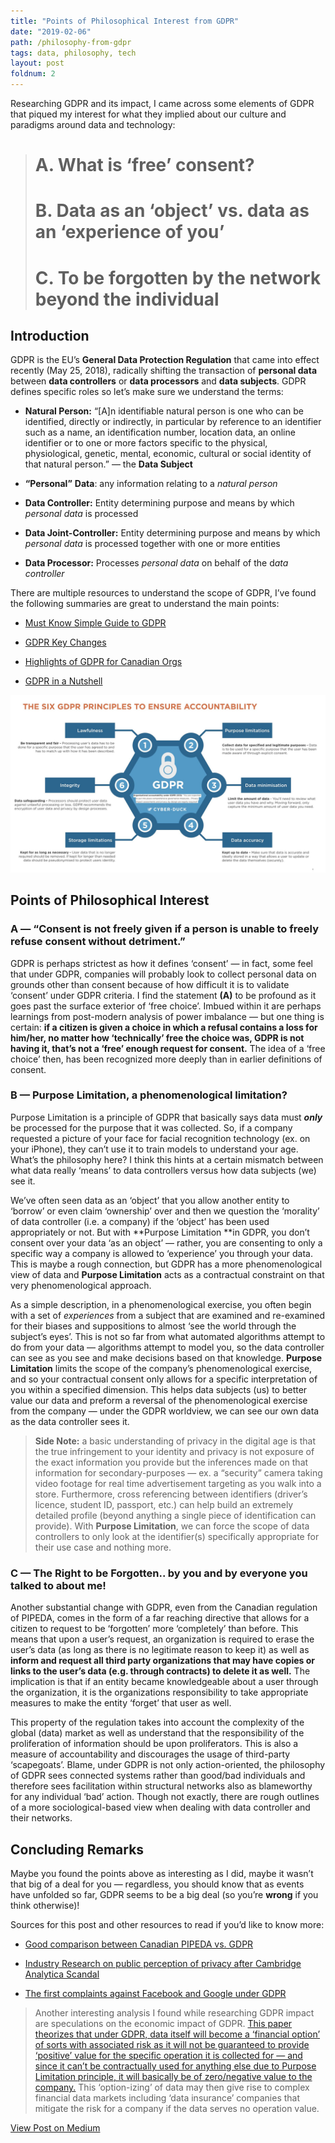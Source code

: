 ```yaml
---
title: "Points of Philosophical Interest from GDPR"
date: "2019-02-06"
path: /philosophy-from-gdpr
tags: data, philosophy, tech
layout: post
foldnum: 2
---
```


Researching GDPR and its impact, I came across some elements of GDPR that piqued my interest for what they implied about our culture and paradigms around data and technology:
> # A. What is ‘free’ consent?
> # B. Data as an ‘object’ vs. data as an ‘experience of you’
> # C. To be forgotten by the network beyond the individual

## Introduction

GDPR is the EU’s **General Data Protection Regulation** that came into effect recently (May 25, 2018), radically shifting the transaction of **personal data** between **data controllers** or **data processors** and **data subjects**. GDPR defines specific roles so let’s make sure we understand the terms:

* **Natural Person:** “[A]n identifiable natural person is one who can be identified, directly or indirectly, in particular by reference to an identifier such as a name, an identification number, location data, an online identifier or to one or more factors specific to the physical, physiological, genetic, mental, economic, cultural or social identity of that natural person.” — the **Data Subject**

* **“Personal”** **Data**: any information relating to a *natural person*

* **Data Controller:** Entity determining purpose and means by which *personal data* is processed

* **Data Joint-Controller:** Entity determining purpose and means by which *personal data* is processed together with one or more entities

* **Data Processor:** Processes *personal data* on behalf of the d*ata controller*

There are multiple resources to understand the scope of GDPR, I’ve found the following summaries are great to understand the main points:

* [Must Know Simple Guide to GDPR](https://orionglobalms.com/6-key-facts-gdpr-simple-guide/)

* [GDPR Key Changes ](https://eugdpr.org/the-regulation/)

* [Highlights of GDPR for Canadian Orgs](https://blg.com/en/News-And-Publications/Publication_5105?sd=2018)

* [GDPR in a Nutshell](http://datatovalue.co.uk/the-gdpr-in-a-nutshell/)

![](./infograph.jpg)

## Points of Philosophical Interest

### A — “Consent is not freely given if a person is unable to freely refuse consent without detriment.”

GDPR is perhaps strictest as how it defines ‘consent’ — in fact, some feel that under GDPR, companies will probably look to collect personal data on grounds other than consent because of how difficult it is to validate ‘consent’ under GDPR criteria. I find the statement **(A)** to be profound as it goes past the surface exterior of ‘free choice’. Imbued within it are perhaps learnings from post-modern analysis of power imbalance — but one thing is certain: **if a citizen is given a choice in which a refusal contains a loss for him/her, no matter how ‘technically’ free the choice was, GDPR is not having it, that’s not a ‘free’ enough request for consent.** The idea of a ‘free choice’ then, has been recognized more deeply than in earlier definitions of consent.

### B — Purpose Limitation, a phenomenological limitation?

Purpose Limitation is a principle of GDPR that basically says data must ***only*** be processed for the purpose that it was collected. So, if a company requested a picture of your face for facial recognition technology (ex. on your iPhone), they can’t use it to train models to understand your age. What’s the philosophy here? I think this hints at a certain mismatch between what data really ‘means’ to data controllers versus how data subjects (we) see it.

We’ve often seen data as an ‘object’ that you allow another entity to ‘borrow’ or even claim ‘ownership’ over and then we question the ‘morality’ of data controller (i.e. a company) if the ‘object’ has been used appropriately or not. But with **Purpose Limitation **in GDPR, you don’t consent over your data ‘as an object’ — rather, you are consenting to only a specific way a company is allowed to ‘experience’ you through your data. This is maybe a rough connection, but GDPR has a more phenomenological view of data and **Purpose Limitation** acts as a contractual constraint on that very phenomenological approach.

As a simple description, in a phenomenological exercise, you often begin with a set of *experiences* from a subject that are examined and re-examined for their biases and suppositions to almost ‘see the world through the subject’s eyes’. This is not so far from what automated algorithms attempt to do from your data — algorithms attempt to model you, so the data controller can see as you see and make decisions based on that knowledge. **Purpose Limitation** limits the scope of the company’s phenomenological exercise, and so your contractual consent only allows for a specific interpretation of you within a specified dimension. This helps data subjects (us) to better value our data and preform a reversal of the phenomenological exercise from the company — under the GDPR worldview, we can see our own data as the data controller sees it.
> **Side Note:** a basic understanding of privacy in the digital age is that the true infringement to your identity and privacy is not exposure of the exact information you provide but the inferences made on that information for secondary-purposes — ex. a “security” camera taking video footage for real time advertisement targeting as you walk into a store. Furthermore, cross referencing between identifiers (driver’s licence, student ID, passport, etc.) can help build an extremely detailed profile (beyond anything a single piece of identification can provide). With **Purpose Limitation**, we can force the scope of data controllers to only look at the identifier(s) specifically appropriate for their use case and nothing more.

### C — The Right to be Forgotten.. by you and by everyone you talked to about me!

Another substantial change with GDPR, even from the Canadian regulation of PIPEDA, comes in the form of a far reaching directive that allows for a citizen to request to be ‘forgotten’ more ‘completely’ than before. This means that upon a user’s request, an organization is required to erase the user’s data (as long as there is no legitimate reason to keep it) as well as **inform and request all third party organizations that may have copies or links to the user’s data (e.g. through contracts) to delete it as well.** The implication is that if an entity became knowledgeable about a user through the organization, it is the organizations responsibility to take appropriate measures to make the entity ‘forget’ that user as well.

This property of the regulation takes into account the complexity of the global (data) market as well as understand that the responsibility of the proliferation of information should be upon proliferators. This is also a measure of accountability and discourages the usage of third-party ‘scapegoats’. Blame, under GDPR is not only action-oriented, the philosophy of GDPR sees connected systems rather than good/bad individuals and therefore sees facilitation within structural networks also as blameworthy for any individual ‘bad’ action. Though not exactly, there are rough outlines of a more sociological-based view when dealing with data controller and their networks.

## Concluding Remarks

Maybe you found the points above as interesting as I did, maybe it wasn’t that big of a deal for you — regardless, you should know that as events have unfolded so far, GDPR seems to be a big deal (so you’re **wrong** if you think otherwise)!

Sources for this post and other resources to read if you’d like to know more:

* [Good comparison between Canadian PIPEDA vs. GDPR](https://iapp.org/news/a/matchup-canadas-pipeda-and-the-gdpr/)

* [Industry Research on public perception of privacy after Cambridge Analytica Scandal](https://www.janrain.com/resources/industry-research/consumer-attitudes-toward-data-privacy-survey-2018)

* [The first complaints against Facebook and Google under GDPR](https://www.theguardian.com/technology/2018/may/25/facebook-google-gdpr-complaints-eu-consumer-rights)
> Another interesting analysis I found while researching GDPR impact are speculations on the economic impact of GDPR. [This paper theorizes that under GDPR, data itself will become a ‘financial option’ of sorts with associated risk as it will not be guaranteed to provide ‘positive’ value for the specific operation it is collected for — and since it can’t be contractually used for anything else due to Purpose Limitation principle, it will basically be of zero/negative value to the company.](https://www.academia.edu/37376314/Some_Economic_Consequences_of_the_GDPR) This ‘option-izing’ of data may then give rise to complex financial data markets including ‘data insurance’ companies that mitigate the risk for a company if the data serves no operation value.

[View Post on Medium][MediumPost]

[MediumPost]: https://medium.com/@shahamfarooq/philosophy-of-gdpr-264ece34450 "Points of Philosophical Interest from GDPR"